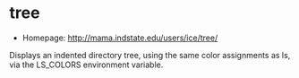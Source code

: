 # tree

* Homepage: http://mama.indstate.edu/users/ice/tree/

Displays an indented directory tree, using the same color assignments as
 ls, via the LS_COLORS environment variable.
